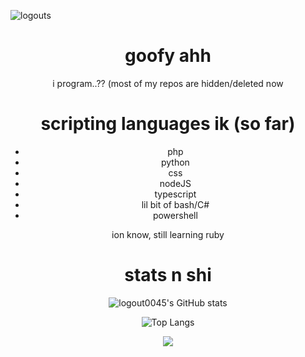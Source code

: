 <p allign="center">
<img align="center" alt="logouts" src="https://PapayawhipStainedProperties.gyarugirl.repl.co/small.png" />

<div align="center">

# goofy ahh
<p>i program..?? (most of my repos are hidden/deleted now</p>







# scripting languages ik (so far)

* php
* python
* css
* nodeJS
* typescript
* lil bit of bash/C#
* powershell

ion know, still learning ruby

# stats n shi
![logout0045's GitHub stats](https://github-readme-stats.vercel.app/api?username=sycht&show_icons=true&theme=apprentice)

![Top Langs](https://github-readme-stats.vercel.app/api/top-langs/?username=sycht&count_private=true&theme=apprentice&show_icons=true&hide_langs_below=1)

   <img src="https://visitcount.itsvg.in/api?id=sycht&label=Profile%20Views&color=12&icon=2&pretty=true">
</p>

